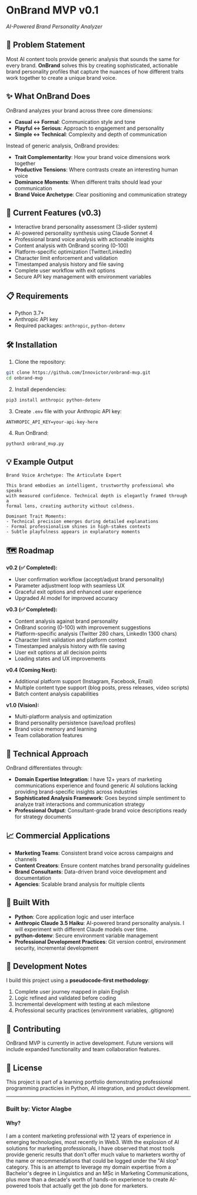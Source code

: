 # OnBrand MVP v0.1
*AI-Powered Brand Personality Analyzer*

## 🎯 Problem Statement

Most AI content tools provide generic analysis that sounds the same for every brand. **OnBrand** solves this by creating sophisticated, actionable brand personality profiles that capture the nuances of how different traits work together to create a unique brand voice.

## ✨ What OnBrand Does

OnBrand analyzes your brand across three core dimensions:
- **Casual ↔ Formal**: Communication style and tone
- **Playful ↔ Serious**: Approach to engagement and personality  
- **Simple ↔ Technical**: Complexity and depth of communication

Instead of generic analysis, OnBrand provides:
- **Trait Complementarity**: How your brand voice dimensions work together
- **Productive Tensions**: Where contrasts create an interesting human voice
- **Dominance Moments**: When different traits should lead your communication
- **Brand Voice Archetype**: Clear positioning and communication strategy

## 🚀 Current Features (v0.3)

- Interactive brand personality assessment (3-slider system)
- AI-powered personality synthesis using Claude Sonnet 4
- Professional brand voice analysis with actionable insights
- Content analysis with OnBrand scoring (0-100)
- Platform-specific optimization (Twitter/LinkedIn)
- Character limit enforcement and validation
- Timestamped analysis history and file saving
- Complete user workflow with exit options
- Secure API key management with environment variables

## 📋 Requirements

- Python 3.7+
- Anthropic API key
- Required packages: `anthropic`, `python-dotenv`

## 🛠️ Installation

1. Clone the repository:
```bash
git clone https://github.com/Innovictor/onbrand-mvp.git
cd onbrand-mvp
```

2. Install dependencies:
```bash
pip3 install anthropic python-dotenv
```

3. Create `.env` file with your Anthropic API key:
```
ANTHROPIC_API_KEY=your-api-key-here
```

4. Run OnBrand:
```bash
python3 onbrand_mvp.py
```

## 💡 Example Output

```
Brand Voice Archetype: The Articulate Expert

This brand embodies an intelligent, trustworthy professional who speaks 
with measured confidence. Technical depth is elegantly framed through a 
formal lens, creating authority without coldness.

Dominant Trait Moments:
- Technical precision emerges during detailed explanations
- Formal professionalism shines in high-stakes contexts  
- Subtle playfulness appears in explanatory moments
```

## 🗺️ Roadmap

**v0.2 (✅ Completed):**
- User confirmation workflow (accept/adjust brand personality)
- Parameter adjustment loop with seamless UX
- Graceful exit options and enhanced user experience
- Upgraded AI model for improved accuracy

**v0.3 (✅ Completed):**
- Content analysis against brand personality
- OnBrand scoring (0-100) with improvement suggestions
- Platform-specific analysis (Twitter 280 chars, LinkedIn 1300 chars)
- Character limit validation and platform context
- Timestamped analysis history with file saving
- User exit options at all decision points
- Loading states and UX improvements

**v0.4 (Coming Next):**
- Additional platform support (Instagram, Facebook, Email)
- Multiple content type support (blog posts, press releases, video scripts)
- Batch content analysis capabilities

**v1.0 (Vision):**
- Multi-platform analysis and optimization
- Brand personality persistence (save/load profiles)
- Brand voice memory and learning
- Team collaboration features

## 🎨 Technical Approach

OnBrand differentiates through:
- **Domain Expertise Integration**: I have 12+ years of marketing communications experience and found generic AI solutions lacking providing brand-specific insights across industries
- **Sophisticated Analysis Framework**: Goes beyond simple sentiment to analyze trait interactions and communication strategy
- **Professional Output**: Consultant-grade brand voice descriptions ready for strategy documents

## 📈 Commercial Applications

- **Marketing Teams**: Consistent brand voice across campaigns and channels
- **Content Creators**: Ensure content matches brand personality guidelines  
- **Brand Consultants**: Data-driven brand voice development and documentation
- **Agencies**: Scalable brand analysis for multiple clients

## 🔧 Built With

- **Python**: Core application logic and user interface
- **Anthropic Claude 3.5 Haiku**: AI-powered brand personality analysis. I will experiment with different Claude models over time.
- **python-dotenv**: Secure environment variable management
- **Professional Development Practices**: Git version control, environment security, incremental development

## 📝 Development Notes

I build this project using a **pseudocode-first methodology**:
1. Complete user journey mapped in plain English
2. Logic refined and validated before coding
3. Incremental development with testing at each milestone
4. Professional security practices (environment variables, .gitignore)

## 🤝 Contributing

OnBrand MVP is currently in active development. Future versions will include expanded functionality and team collaboration features.

## 📄 License

This project is part of a learning portfolio demonstrating professional programming practicies in Python, AI integration, and product development.

---

### Built by: Victor Alagbe 

#### Why?

I am a content marketing professional with 12 years of experience in emerging technologies, most recently in Web3. With the explosion of AI solutions for marketing professionals, I have observed that most tools provide generic results that don't offer much value to marketers worthy of the name or recommendations that could be logged under the "AI slop" category. This is an attempt to leverage my domain expertise from a Bachelor's degree in Linguistics and an MSc in Marketing Communications, plus more than a decade's worth of hands-on experience to create AI-powered tools that actually get the job done for marketers.